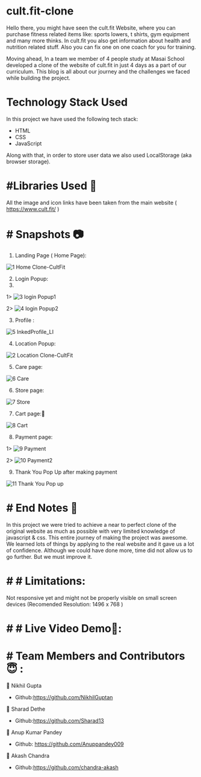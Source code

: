 # cult.fit-clone

Hello there, you might have seen the cult.fit Website, where you can purchase fitness related items like: sports lowers, t shirts, gym equipment and many more thinks. In cult.fit you also get information about health and nutrition related stuff. Also you can fix one on one coach for you for training.

Moving ahead, In a team we member of 4 people study at Masai School developed a clone of the website of cult.fit in just 4 days as a part of our curriculum. This blog is all about our journey and the challenges we faced while building the project.

# Technology Stack Used
In this project we have used the following tech stack:
* HTML
* CSS
* JavaScript

Along with that, in order to store user data we also used LocalStorage (aka browser storage).

# #Libraries Used 🌟

All the image and icon links have been taken from the main website ( https://www.cult.fit/ )

# # Snapshots 📷

1. Landing Page ( Home Page):

![1 Home Clone-CultFit](https://user-images.githubusercontent.com/83694840/126890057-4f2db3bd-9e68-43bf-b095-e0c2906421a4.png)

2. Login Popup:
3. 
1> ![3 login Popup1](https://user-images.githubusercontent.com/83694840/126890182-8d88fbc7-1939-467e-8818-f173c9aaa726.png)

2> ![4 login Popup2](https://user-images.githubusercontent.com/83694840/126890185-af6d56fc-411c-40f9-b5f3-f929ba6bdb8d.png)

3. Profile :

![5 InkedProfile_LI](https://user-images.githubusercontent.com/83694840/126890219-9f643aa1-b595-45fc-96e4-d1a8f244976f.jpg)

4. Location Popup:

![2 Location Clone-CultFit](https://user-images.githubusercontent.com/83694840/126890285-84f53bc0-d91d-4280-bd0b-d5e6914f8fe1.png)

5. Care page:

![6 Care](https://user-images.githubusercontent.com/83694840/126890399-c2b67f27-b1d3-4876-be19-44fb30205e54.png)

6. Store page:

![7 Store](https://user-images.githubusercontent.com/83694840/126890429-0ea2730a-b1dc-42c1-ab7b-38d07f6b6eac.png)

7. Cart page:🛒

![8 Cart](https://user-images.githubusercontent.com/83694840/126890440-7f930bba-2e80-4c4f-bb24-880e3d02128a.png)

8. Payment page:

1> ![9 Payment](https://user-images.githubusercontent.com/83694840/126890460-ca5e3247-c9a5-4daa-ab57-438eaf38f33f.png)

2> ![10 Payment2](https://user-images.githubusercontent.com/83694840/126890464-7d6c6970-2aef-4d8b-a4be-da37c2987546.png)

9. Thank You Pop Up after making payment

![11 Thank You Pop up](https://user-images.githubusercontent.com/83694840/126890486-44baabfc-481a-4dfb-a0fd-2ae5ee5c3f4c.png)

# # End Notes 📑

In this project we were tried to achieve a near to perfect clone of the original website as much as possible with very limited knowledge of javascript & css.
This entire journey of making the project was awesome. We learned lots of things by applying to the real website and it gave us a lot of confidence. Although we could have done more, time did not allow us to go further. But we must improve it.

# # # Limitations:

Not responsive yet and might not be properly visible on small screen devices (Recomended Resolution: 1496 x 768 )

# # # Live Video Demo🎥:

# # Team Members and Contributors 😇 :

👤 Nikhil Gupta
* Github:https://github.com/NikhilGuptan

👤 Sharad Dethe
* Github:https://github.com/Sharad13

👤 Anup Kumar Pandey
* Github: https://github.com/Anuppandey009

👤 Akash Chandra
* Github:https://github.com/chandra-akash

